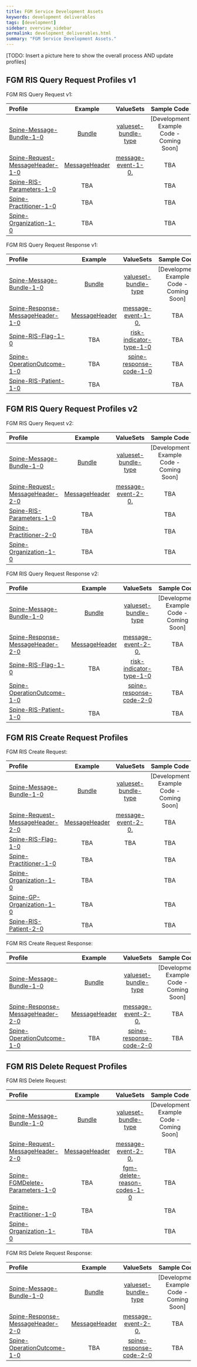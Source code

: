 ```yaml
---
title: FGM Service Development Assets
keywords: development deliverables
tags: [development]
sidebar: overview_sidebar
permalink: development_deliverables.html
summary: "FGM Service Development Assets."
---
```


<!-- ![stuff](images/overview/gpc blocks.png) -->

[TODO: Insert a picture here to show the overall process AND update profiles]

## FGM RIS Query Request Profiles v1 ##

FGM RIS Query Request v1:

| Profile| Example | ValueSets | Sample Code |
| :--------- | :-----: |:-----: |:-----: |
| [Spine-Message-Bundle-1-0](https://fhir.nhs.uk/StructureDefinition/spine-message-bundle-1-0) | [Bundle](http://data.developer.nhs.uk/fhir/fgm/examples/Profile.FGMRISQueryRequest/Example-qr-1a.xml) | [valueset-bundle-type](http://hl7.org/fhir/DSTU2/valueset-bundle-type.html) | [Development Example Code - Coming Soon] |
| [Spine-Request-MessageHeader-1-0](http://data.developer.nhs.uk/fhir/fgm/Profile.FGMRISQueryRequest/spine-request-messageheader-1-0.html) | [MessageHeader](http://data.developer.nhs.uk/fhir/fgm/Profile.FGMRISQueryRequest/Examples.html#Spine-Request-MessageHeader-1-0) | [message-event-1-0.](https://fhir.nhs.uk/ValueSet/message-event-1-0) | TBA |
| [Spine-RIS-Parameters-1-0](https://fhir.nhs.uk/StructureDefinition/spine-ris-parameters-1-0) | TBA  |  | TBA |
| [Spine-Practitioner-1-0](https://fhir.nhs.uk/StructureDefinition/spine-practitioner-1-0) | TBA |  | TBA |
| [Spine-Organization-1-0](https://fhir.nhs.uk/StructureDefinition/spine-organization-1-0) | TBA | | TBA |



FGM RIS Query Request Response v1:

| Profile| Example | ValueSets | Sample Code |
| :--------- | :-----: |:-----: |:-----: |
| [Spine-Message-Bundle-1-0](https://fhir.nhs.uk/StructureDefinition/spine-message-bundle-1-0) | [Bundle](http://data.developer.nhs.uk/fhir/fgm/examples/Profile.FGMRISQueryRequest/Example-qr-1a.xml) | [valueset-bundle-type](http://hl7.org/fhir/DSTU2/valueset-bundle-type.html) | [Development Example Code - Coming Soon] |
| [Spine-Response-MessageHeader-1-0](http://data.developer.nhs.uk/fhir/fgm/Profile.FGMRISQueryRequestResponse/spine-response-messageheader-1-0.html) | [MessageHeader](http://data.developer.nhs.uk/fhir/fgm/Profile.FGMRISQueryRequest/Examples.html#Spine-Response-MessageHeader-1-0) | [message-event-1-0.](https://fhir.nhs.uk/ValueSet/message-event-1-0) | TBA |
| [Spine-RIS-Flag-1-0](https://fhir.nhs.uk/StructureDefinition/spine-ris-flag-1-0) | TBA |[risk-indicator-type-1-0](https://fhir.nhs.uk/ValueSet/risk-indicator-type-1-0) | TBA |
| [Spine-OperationOutcome-1-0](http://data.developer.nhs.uk/fhir/fgm/Profile.FGMRISQueryRequestResponse/spine-operationoutcome-1-0.html) | TBA | [spine-response-code-1-0](https://fhir.nhs.uk/ValueSet/spine-response-code-1-0) | TBA |
| [Spine-RIS-Patient-1-0](https://fhir.nhs.uk/StructureDefinition/spine-ris-patient-1-0) | TBA | | TBA |


## FGM RIS Query Request Profiles v2 ##

FGM RIS Query Request v2:

| Profile| Example | ValueSets | Sample Code |
| :--------- | :-----: |:-----: |:-----: |
| [Spine-Message-Bundle-1-0](https://fhir.nhs.uk/StructureDefinition/spine-message-bundle-1-0) | [Bundle](http://data.developer.nhs.uk/fhir/fgm/examples/Profile.FGMRISQueryRequest/Example-qr-1a.xml) | [valueset-bundle-type](http://hl7.org/fhir/DSTU2/valueset-bundle-type.html) | [Development Example Code - Coming Soon] |
| [Spine-Request-MessageHeader-2-0](https://fhir.nhs.uk/StructureDefinition/spine-request-messageheader-2-0) | [MessageHeader](http://data.developer.nhs.uk/fhir/fgm/Profile.FGMRISQueryRequest/Examples.html#Spine-Request-MessageHeader-1-0) | [message-event-2-0.](https://fhir.nhs.uk/ValueSet/message-event-2-0) | TBA |
| [Spine-RIS-Parameters-1-0](https://fhir.nhs.uk/StructureDefinition/spine-ris-parameters-1-0) | TBA | | TBA |
| [Spine-Practitioner-2-0](https://fhir.nhs.uk/StructureDefinition/spine-practitioner-2-0) | TBA | | TBA |
| [Spine-Organization-1-0](https://fhir.nhs.uk/StructureDefinition/spine-organization-1-0) | TBA | | TBA |



FGM RIS Query Request Response v2:

| Profile| Example | ValueSets | Sample Code |
| :--------- | :-----: |:-----: |:-----: |
| [Spine-Message-Bundle-1-0](https://fhir.nhs.uk/StructureDefinition/spine-message-bundle-1-0) | [Bundle](http://data.developer.nhs.uk/fhir/fgm/examples/Profile.FGMRISQueryRequest/Example-qr-1a.xml) | [valueset-bundle-type](http://hl7.org/fhir/DSTU2/valueset-bundle-type.html) | [Development Example Code - Coming Soon] |
| [Spine-Response-MessageHeader-2-0](https://fhir.nhs.uk/StructureDefinition/spine-response-messageheader-2-0) | [MessageHeader](http://data.developer.nhs.uk/fhir/fgm/Profile.FGMRISQueryRequest/Examples.html#Spine-Request-MessageHeader-1-0) | [message-event-2-0.](https://fhir.nhs.uk/ValueSet/message-event-2-0) | TBA |
| [Spine-RIS-Flag-1-0](https://fhir.nhs.uk/StructureDefinition/spine-ris-flag-1-0) | TBA |[risk-indicator-type-1-0](https://fhir.nhs.uk/ValueSet/risk-indicator-type-1-0) | TBA |
| [Spine-OperationOutcome-1-0](https://fhir.nhs.uk/StructureDefinition/spine-operationoutcome-1-0) | | [spine-response-code-2-0](https://fhir.nhs.uk/ValueSet/spine-response-code-2-0)| TBA |
| [Spine-RIS-Patient-1-0](https://fhir.nhs.uk/StructureDefinition/spine-ris-patient-1-0) | TBA | | TBA |

## FGM RIS Create Request Profiles ##

FGM RIS Create Request:

| Profile| Example | ValueSets | Sample Code |
| :--------- | :-----: |:-----: |:-----: |
| [Spine-Message-Bundle-1-0](https://fhir.nhs.uk/StructureDefinition/spine-message-bundle-1-0) | [Bundle](http://data.developer.nhs.uk/fhir/fgm/examples/Profile.FGMRISQueryRequest/Example-qr-1a.xml) | [valueset-bundle-type](http://hl7.org/fhir/DSTU2/valueset-bundle-type.html) | [Development Example Code - Coming Soon] |
| [Spine-Request-MessageHeader-2-0](https://fhir.nhs.uk/StructureDefinition/spine-request-messageheader-2-0) | [MessageHeader](http://data.developer.nhs.uk/fhir/fgm/Profile.FGMRISQueryRequest/Examples.html#Spine-Request-MessageHeader-1-0) | [message-event-2-0.](https://fhir.nhs.uk/ValueSet/message-event-2-0) | TBA |
| [Spine-RIS-Flag-1-0](https://fhir.nhs.uk/StructureDefinition/spine-ris-flag-1-0) |TBA | TBA| TBA |
| [Spine-Practitioner-1-0](https://fhir.nhs.uk/StructureDefinition/spine-practitioner-1-0) |TBA | | TBA |
| [Spine-Organization-1-0](https://fhir.nhs.uk/StructureDefinition/spine-organization-1-0) | TBA| | TBA |
| [Spine-GP-Organization-1-0](https://fhir.nhs.uk/StructureDefinition/spine-gp-organization-1-0) | TBA| | TBA |
| [Spine-RIS-Patient-2-0](https://fhir.nhs.uk/StructureDefinition/spine-ris-patient-2-0) |TBA | | TBA |



FGM RIS Create Request Response:

| Profile| Example | ValueSets | Sample Code |
| :--------- | :-----: |:-----: |:-----: |
| [Spine-Message-Bundle-1-0](https://fhir.nhs.uk/StructureDefinition/spine-message-bundle-1-0) | [Bundle](http://data.developer.nhs.uk/fhir/fgm/examples/Profile.FGMRISQueryRequest/Example-qr-1a.xml) | [valueset-bundle-type](http://hl7.org/fhir/DSTU2/valueset-bundle-type.html) | [Development Example Code - Coming Soon] |
| [Spine-Response-MessageHeader-2-0](https://fhir.nhs.uk/StructureDefinition/spine-response-messageheader-2-0) | [MessageHeader](http://data.developer.nhs.uk/fhir/fgm/Profile.FGMRISQueryRequest/Examples.html#Spine-Request-MessageHeader-1-0) | [message-event-2-0.](https://fhir.nhs.uk/ValueSet/message-event-2-0) | TBA |
| [Spine-OperationOutcome-1-0](https://fhir.nhs.uk/StructureDefinition/spine-operationoutcome-1-0) |TBA | [spine-response-code-2-0](https://fhir.nhs.uk/ValueSet/spine-response-code-2-0)| TBA |



## FGM RIS Delete Request Profiles ##

FGM RIS Delete Request:

| Profile| Example | ValueSets | Sample Code |
| :--------- | :-----: |:-----: |:-----: |
| [Spine-Message-Bundle-1-0](https://fhir.nhs.uk/StructureDefinition/spine-message-bundle-1-0) | [Bundle](http://data.developer.nhs.uk/fhir/fgm/examples/Profile.FGMRISQueryRequest/Example-qr-1a.xml) | [valueset-bundle-type](http://hl7.org/fhir/DSTU2/valueset-bundle-type.html) | [Development Example Code - Coming Soon] |
| [Spine-Request-MessageHeader-2-0](https://fhir.nhs.uk/StructureDefinition/spine-request-messageheader-2-0) | [MessageHeader](http://data.developer.nhs.uk/fhir/fgm/Profile.FGMRISQueryRequest/Examples.html#Spine-Request-MessageHeader-1-0) | [message-event-2-0.](https://fhir.nhs.uk/ValueSet/message-event-2-0) | TBA |
| [Spine-FGMDelete-Parameters-1-0](https://fhir.nhs.uk/StructureDefinition/spine-fgmdelete-parameters-1-0) |TBA | [fgm-delete-reason-codes-1-0](https://fhir.nhs.uk/ValueSet/fgm-delete-reason-codes-1-0)| TBA |
| [Spine-Practitioner-1-0](https://fhir.nhs.uk/StructureDefinition/spine-practitioner-1-0) |TBA | | TBA |
| [Spine-Organization-1-0](https://fhir.nhs.uk/StructureDefinition/spine-organization-1-0) | TBA| | TBA |



FGM RIS Delete Request Response:

| Profile| Example | ValueSets | Sample Code |
| :--------- | :-----: |:-----: |:-----: |
| [Spine-Message-Bundle-1-0](https://fhir.nhs.uk/StructureDefinition/spine-message-bundle-1-0) | [Bundle](http://data.developer.nhs.uk/fhir/fgm/examples/Profile.FGMRISQueryRequest/Example-qr-1a.xml) | [valueset-bundle-type](http://hl7.org/fhir/DSTU2/valueset-bundle-type.html) | [Development Example Code - Coming Soon] |
| [Spine-Response-MessageHeader-2-0](https://fhir.nhs.uk/StructureDefinition/spine-response-messageheader-2-0) | [MessageHeader](http://data.developer.nhs.uk/fhir/fgm/Profile.FGMRISQueryRequest/Examples.html#Spine-Request-MessageHeader-1-0) | [message-event-2-0.](https://fhir.nhs.uk/ValueSet/message-event-2-0) | TBA |
| [Spine-OperationOutcome-1-0](https://fhir.nhs.uk/StructureDefinition/spine-operationoutcome-1-0) | TBA| [spine-response-code-2-0](https://fhir.nhs.uk/ValueSet/spine-response-code-2-0)| TBA |